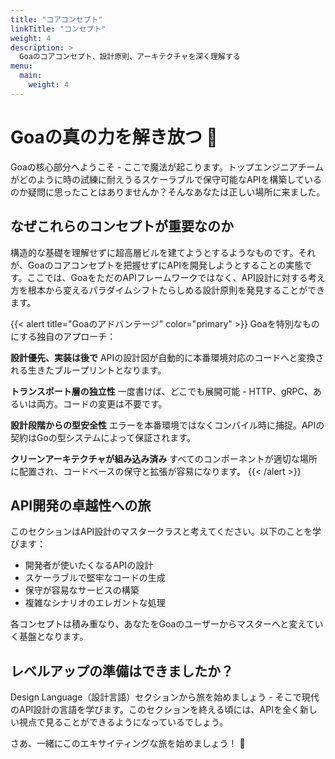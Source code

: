 ```yaml
---
title: "コアコンセプト"
linkTitle: "コンセプト"
weight: 4
description: >
  Goaのコアコンセプト、設計原則、アーキテクチャを深く理解する
menu:
  main:
    weight: 4
---
```


# Goaの真の力を解き放つ 🚀

Goaの核心部分へようこそ - ここで魔法が起こります。トップエンジニアチームがどのように時の試練に耐えうるスケーラブルで保守可能なAPIを構築しているのか疑問に思ったことはありませんか？そんなあなたは正しい場所に来ました。

## なぜこれらのコンセプトが重要なのか

構造的な基礎を理解せずに超高層ビルを建てようとするようなものです。それが、Goaのコアコンセプトを把握せずにAPIを開発しようとすることの実態です。ここでは、GoaをただのAPIフレームワークではなく、API設計に対する考え方を根本から変えるパラダイムシフトたらしめる設計原則を発見することができます。

{{< alert title="Goaのアドバンテージ" color="primary" >}}
Goaを特別なものにする独自のアプローチ：

**設計優先、実装は後で**
APIの設計図が自動的に本番環境対応のコードへと変換される生きたブループリントとなります。

**トランスポート層の独立性**
一度書けば、どこでも展開可能 - HTTP、gRPC、あるいは両方。コードの変更は不要です。

**設計段階からの型安全性**
エラーを本番環境ではなくコンパイル時に捕捉。APIの契約はGoの型システムによって保証されます。

**クリーンアーキテクチャが組み込み済み**
すべてのコンポーネントが適切な場所に配置され、コードベースの保守と拡張が容易になります。
{{< /alert >}}

## API開発の卓越性への旅

このセクションはAPI設計のマスタークラスと考えてください。以下のことを学びます：

- 開発者が使いたくなるAPIの設計
- スケーラブルで堅牢なコードの生成
- 保守が容易なサービスの構築
- 複雑なシナリオのエレガントな処理

各コンセプトは積み重なり、あなたをGoaのユーザーからマスターへと変えていく基盤となります。

## レベルアップの準備はできましたか？

Design Language（設計言語）セクションから旅を始めましょう - そこで現代のAPI設計の言語を学びます。このセクションを終える頃には、APIを全く新しい視点で見ることができるようになっているでしょう。

さあ、一緒にこのエキサイティングな旅を始めましょう！ 🚀 